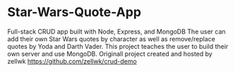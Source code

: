 # Star-Wars-Quote-App
Full-stack CRUD app built with Node, Express, and MongoDB
The user can add their own Star Wars quotes by character as well as remove/replace quotes by Yoda and Darth Vader. This project teaches the user to build their own server and use MongoDB. Originall project created and hosted by zellwk https://github.com/zellwk/crud-demo
